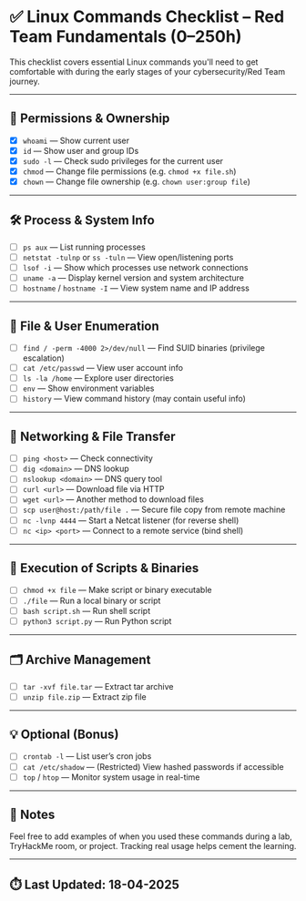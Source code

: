 # ✅ Linux Commands Checklist – Red Team Fundamentals (0–250h)

This checklist covers essential Linux commands you'll need to get comfortable with during the early stages of your cybersecurity/Red Team journey.

---

## 🔐 Permissions & Ownership

- [X] `whoami` — Show current user
- [X] `id` — Show user and group IDs
- [X] `sudo -l` — Check sudo privileges for the current user
- [X] `chmod` — Change file permissions (e.g. `chmod +x file.sh`)
- [X] `chown` — Change file ownership (e.g. `chown user:group file`)

---

## 🛠️ Process & System Info

- [ ] `ps aux` — List running processes
- [ ] `netstat -tulnp` or `ss -tuln` — View open/listening ports
- [ ] `lsof -i` — Show which processes use network connections
- [ ] `uname -a` — Display kernel version and system architecture
- [ ] `hostname` / `hostname -I` — View system name and IP address

---

## 📁 File & User Enumeration

- [ ] `find / -perm -4000 2>/dev/null` — Find SUID binaries (privilege escalation)
- [ ] `cat /etc/passwd` — View user account info
- [ ] `ls -la /home` — Explore user directories
- [ ] `env` — Show environment variables
- [ ] `history` — View command history (may contain useful info)

---

## 📡 Networking & File Transfer

- [ ] `ping <host>` — Check connectivity
- [ ] `dig <domain>` — DNS lookup
- [ ] `nslookup <domain>` — DNS query tool
- [ ] `curl <url>` — Download file via HTTP
- [ ] `wget <url>` — Another method to download files
- [ ] `scp user@host:/path/file .` — Secure file copy from remote machine
- [ ] `nc -lvnp 4444` — Start a Netcat listener (for reverse shell)
- [ ] `nc <ip> <port>` — Connect to a remote service (bind shell)

---

## 🧪 Execution of Scripts & Binaries

- [ ] `chmod +x file` — Make script or binary executable
- [ ] `./file` — Run a local binary or script
- [ ] `bash script.sh` — Run shell script
- [ ] `python3 script.py` — Run Python script

---

## 🗂 Archive Management

- [ ] `tar -xvf file.tar` — Extract tar archive
- [ ] `unzip file.zip` — Extract zip file

---

## 💡 Optional (Bonus)

- [ ] `crontab -l` — List user’s cron jobs
- [ ] `cat /etc/shadow` — (Restricted) View hashed passwords if accessible
- [ ] `top` / `htop` — Monitor system usage in real-time

---

## 🧠 Notes

Feel free to add examples of when you used these commands during a lab, TryHackMe room, or project. Tracking real usage helps cement the learning.

---

## ⏱️ Last Updated: 18-04-2025

